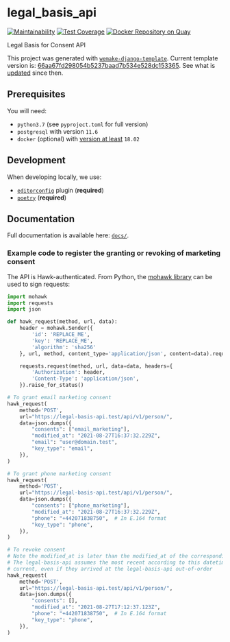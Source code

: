 # legal_basis_api

[![Maintainability](https://api.codeclimate.com/v1/badges/39311945e75aa22cc954/maintainability)](https://codeclimate.com/github/uktrade/legal-basis-api/maintainability) [![Test Coverage](https://api.codeclimate.com/v1/badges/39311945e75aa22cc954/test_coverage)](https://codeclimate.com/github/uktrade/legal-basis-api/test_coverage) [![Docker Repository on Quay](https://quay.io/repository/uktrade/legal-basis-api/status "Docker Repository on Quay")](https://quay.io/repository/uktrade/legal-basis-api)

Legal Basis for Consent API

This project was generated with [`wemake-django-template`](https://github.com/wemake-services/wemake-django-template). Current template version is: [66aa67fd298054b5237baad7b534e528dc153365](https://github.com/wemake-services/wemake-django-template/tree/66aa67fd298054b5237baad7b534e528dc153365). See what is [updated](https://github.com/wemake-services/wemake-django-template/compare/66aa67fd298054b5237baad7b534e528dc153365...master) since then.

## Prerequisites

You will need:

- `python3.7` (see `pyproject.toml` for full version)
- `postgresql` with version `11.6`
- `docker` (optional) with [version at least](https://docs.docker.com/compose/compose-file/#compose-and-docker-compatibility-matrix) `18.02`

## Development

When developing locally, we use:

- [`editorconfig`](http://editorconfig.org/) plugin (**required**)
- [`poetry`](https://github.com/sdispater/poetry) (**required**)

## Documentation

Full documentation is available here: [`docs/`](docs).

### Example code to register the granting or revoking of marketing consent

The API is Hawk-authenticated. From Python, the [mohawk library](https://mohawk.readthedocs.io/en/latest/) can be used to sign requests:

```python
import mohawk
import requests
import json

def hawk_request(method, url, data):
    header = mohawk.Sender({
        'id': 'REPLACE_ME',
        'key': 'REPLACE_ME',
        'algorithm': 'sha256'
    }, url, method, content_type='application/json', content=data).request_header

    requests.request(method, url, data=data, headers={
        'Authorization': header,
        'Content-Type': 'application/json',
    }).raise_for_status()

# To grant email marketing consent
hawk_request(
    method='POST',
    url="https://legal-basis-api.test/api/v1/person/",
    data=json.dumps({
        "consents": ["email_marketing"],
        "modified_at": "2021-08-27T16:37:32.229Z",
        "email": "user@domain.test",
        "key_type": "email",
    }),
)

# To grant phone marketing consent
hawk_request(
    method='POST',
    url="https://legal-basis-api.test/api/v1/person/",
    data=json.dumps({
        "consents": ["phone_marketing"],
        "modified_at": "2021-08-27T16:37:32.229Z",
        "phone": "+442071838750",  # In E.164 format
        "key_type": "phone",
    }),
)

# To revoke consent
# Note the modified_at is later than the modified_at of the corresponding grant.
# The legal-basis-api assumes the most recent according to this datetime is
# current, even if they arrived at the legal-basis-api out-of-order
hawk_request(
    method='POST',
    url="https://legal-basis-api.test/api/v1/person/",
    data=json.dumps({
        "consents": [],
        "modified_at": "2021-08-27T17:12:37.123Z",
        "phone": "+442071838750",  # In E.164 format
        "key_type": "phone",
    }),
)
```
